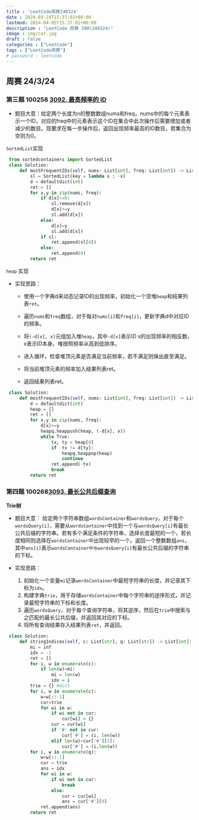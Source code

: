 ```yaml
---
title : 'LeetCode周赛240324'
date : 2024-03-24T15:37:01+08:00
lastmod: 2024-04-05T15:37:01+08:00
description : "LeetCode 周赛 390(240324)" 
image : img/cat.jpg
draft : false    
categories : ["LeetCode"]
tags : ["LeetCode周赛"]
# password : leetcode
---
```


## 周赛 24/3/24

### 第三题 100258 [3092. 最高频率的 ID](https://leetcode.cn/problems/most-frequent-ids/)

- 题目大意：给定两个长度为n的整数数组nums和freq，nums中的每个元素表示一个ID，对应的freq中的元素表示这个ID在集合中此次操作后需要增加或者减少的数目。现要求在每一步操作后，返回出现频率最高的ID数目，若集合为空则为0。

`SortedList`实现

```py
 from sortedcontainers import SortedList
 class Solution:
     def mostFrequentIDs(self, nums: List[int], freq: List[int]) -> List[int]:
         sl = SortedList(key = lambda x : -x)
         d = defaultdict(int)
         ret = []
         for x,y in zip(nums, freq):
             if d[x]!=0:
                 sl.remove(d[x])
                 d[x]+=y
                 sl.add(d[x])
             else:
                 d[x]=y
                 sl.add(d[x])
             if sl:
                 ret.append(sl[0])
             else:
                 ret.append(0)
         return ret
```

`heap` 实现

- 实现思路：
  - 使用一个字典d来动态记录ID的出现频率，初始化一个空堆`heap`和结果列表`ret`。

  - 遍历`nums`和`freq`数组，对于每对`nums[i]`和`freq[i]`，更新字典d中对应ID的频率。

  - 将`(-d[x], x)`元组加入堆`heap`，其中`-d[x]`表示ID x的出现频率的相反数，x表示ID本身。堆按照频率从高到低排序。

  - 进入循环，检查堆顶元素是否满足当前频率，若不满足则弹出直至满足。

  - 将当前堆顶元素的频率加入结果列表ret。

  - 返回结果列表ret。

```py
 class Solution:
     def mostFrequentIDs(self, nums: List[int], freq: List[int]) -> List[int]:
         d = defaultdict(int)
         heap = []
         ret = []
         for x,y in zip(nums, freq):
             d[x]+=y
             heapq.heappush(heap, (-d[x], x))
             while True:
                 tx, ty = heap[0]
                 if -tx != d[ty]:
                     heapq.heappop(heap)
                     continue
                 ret.append(-tx)
                 break
         return ret
```

### 第四题 100268[3093. 最长公共后缀查询](https://leetcode.cn/problems/longest-common-suffix-queries/)

**Trie树**

- 题目大意： 给定两个字符串数组`wordsContainer`和`wordsQuery`，对于每个`wordsQuery[i]`，需要从`wordsContainer`中找到一个与`wordsQuery[i]`有最长公共后缀的字符串。若有多个满足条件的字符串，选择长度最短的一个，若长度相同则选择在`wordsContainer`中出现较早的一个。返回一个整数数组`ans`，其中`ans[i]`表示`wordsContainer中与wordsQuery[i]`有最长公共后缀的字符串的下标。

- 实现思路：
  1. 初始化一个变量`mi`记录`wordsContainer`中最短字符串的长度，并记录其下标为`idx`。
  2. 构建字典`trie`，用于存储`wordsContainer`中每个字符串的逆序形式，并记录最短字符串的下标和长度。
  3. 遍历`wordsQuery`，对于每个查询字符串，将其逆序，然后在`trie`中搜索与之匹配的最长公共后缀，并返回其对应的下标。
  4. 将所有查询结果存入结果列表`ret`，并返回。

```py
 class Solution:
     def stringIndices(self, c: List[str], q: List[str]) -> List[int]:
         mi = inf
         idx = -1
         ret = []
         for i, w in enumerate(c):
             if len(w)<mi:
                 mi = len(w)
                 idx = i
         trie = {} #dict
         for i, w in enumerate(c):
             w=w[::-1]
             cur=trie
             for wi in w:
                 if wi not in cur:
                     cur[wi] = {}
                 cur = cur[wi]
                 if '#' not in cur:
                     cur['#'] = (i, len(w))
                 elif len(w)<cur['#'][1]:
                     cur['#'] = (i,len(w))
         for i, w in enumerate(q):
             w=w[::-1]
             cur = trie
             ans = idx
             for wi in w:
                 if wi not in cur:
                     break
                 else:
                     cur = cur[wi]
                     ans = cur['#'][0]
             ret.append(ans)
         return ret
```

